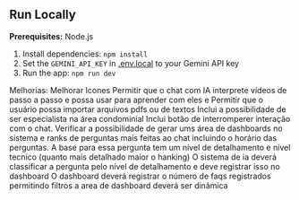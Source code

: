 ## Run Locally

**Prerequisites:**  Node.js


1. Install dependencies:
   `npm install`
2. Set the `GEMINI_API_KEY` in [.env.local](.env.local) to your Gemini API key
3. Run the app:
   `npm run dev`

Melhorias:
   Melhorar Icones
   Permitir que o chat com IA interprete vídeos de passo a passo e possa usar para aprender com eles e 
   Permitir que o usuário possa importar arquivos pdfs ou de textos
   Inclui a possibilidade de ser especialista na área condominial
   Inclui botão de interromperer interação com o chat.
   Verificar a possibilidade de gerar ums área de dashboards no sistema e ranks de perguntas mais feitas ao chat incluindo o horário das perguntas.
      A base para essa pergunta tem um nível de detalhamento e nível tecnico (quanto mais detalhado maior o hanking)
      O sistema de ia deverá classificar a pergunta pelo nível de detalhamento e deve registrar isso no dashboard
      O dashboard deverá registrar o número de faqs registrados permitindo filtros
      a area de dashboard deverá ser dinâmica


